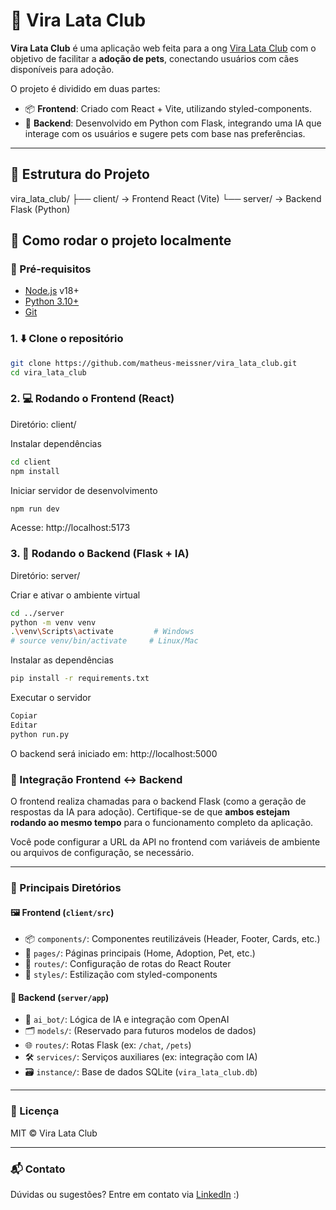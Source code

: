 # 🐾 Vira Lata Club

**Vira Lata Club** é uma aplicação web feita para a ong [Vira Lata Club](https://www.instagram.com/viralata_club/?hl=pt) com o objetivo de facilitar a **adoção de pets**, conectando usuários com cães disponíveis para adoção.

O projeto é dividido em duas partes:

- 📦 **Frontend**: Criado com React + Vite, utilizando styled-components.
- 🧠 **Backend**: Desenvolvido em Python com Flask, integrando uma IA que interage com os usuários e sugere pets com base nas preferências.

---

## 📁 Estrutura do Projeto

vira_lata_club/
├── client/ → Frontend React (Vite)
└── server/ → Backend Flask (Python)

## 🚀 Como rodar o projeto localmente

### 🔧 Pré-requisitos

- [Node.js](https://nodejs.org/) v18+
- [Python 3.10+](https://www.python.org/)
- [Git](https://git-scm.com/)

### 1. ⬇️ Clone o repositório

```bash
git clone https://github.com/matheus-meissner/vira_lata_club.git
cd vira_lata_club
```

### 2. 💻 Rodando o Frontend (React)

Diretório: client/

Instalar dependências
```bash
cd client
npm install
```
Iniciar servidor de desenvolvimento
```bash
npm run dev
```
Acesse: http://localhost:5173

### 3. 🧠 Rodando o Backend (Flask + IA)

Diretório: server/

Criar e ativar o ambiente virtual
```bash
cd ../server
python -m venv venv
.\venv\Scripts\activate         # Windows
# source venv/bin/activate     # Linux/Mac
```
Instalar as dependências
```bash
pip install -r requirements.txt
```
Executar o servidor
```bash
Copiar
Editar
python run.py
```
O backend será iniciado em: http://localhost:5000

### 🔌 Integração Frontend <-> Backend

O frontend realiza chamadas para o backend Flask (como a geração de respostas da IA para adoção). Certifique-se de que **ambos estejam rodando ao mesmo tempo** para o funcionamento completo da aplicação.

Você pode configurar a URL da API no frontend com variáveis de ambiente ou arquivos de configuração, se necessário.

---

### 📂 Principais Diretórios

#### 🖼️ Frontend (`client/src`)
- 📦 `components/`: Componentes reutilizáveis (Header, Footer, Cards, etc.)
- 📄 `pages/`: Páginas principais (Home, Adoption, Pet, etc.)
- 🧭 `routes/`: Configuração de rotas do React Router
- 🎨 `styles/`: Estilização com styled-components

#### 🧠 Backend (`server/app`)
- 🤖 `ai_bot/`: Lógica de IA e integração com OpenAI
- 🗂️ `models/`: (Reservado para futuros modelos de dados)
- 🌐 `routes/`: Rotas Flask (ex: `/chat`, `/pets`)
- 🛠️ `services/`: Serviços auxiliares (ex: integração com IA)
- 🗃️ `instance/`: Base de dados SQLite (`vira_lata_club.db`)

---

### 📄 Licença

MIT © Vira Lata Club

---

### 📬 Contato

Dúvidas ou sugestões? Entre em contato via [LinkedIn](https://www.linkedin.com/in/matheus-iembo-meissner/) :)

